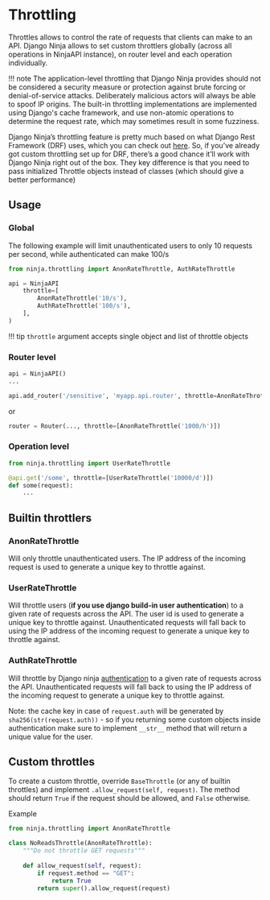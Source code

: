 # Throttling

Throttles allows to control the rate of requests that clients can make to an API. Django Ninja allows to set custom throttlers globally (across all operations in NinjaAPI instance), on router level and each operation individually.

!!! note
    The application-level throttling that Django Ninja provides should not be considered a security measure or protection against brute forcing or denial-of-service attacks. Deliberately malicious actors will always be able to spoof IP origins. The built-in throttling implementations are implemented using Django's cache framework, and use non-atomic operations to determine the request rate, which may sometimes result in some fuzziness.


Django Ninja’s throttling feature is pretty much based on what Django Rest Framework (DRF) uses, which you can check out [here](https://www.django-rest-framework.org/api-guide/throttling/). So, if you’ve already got custom throttling set up for DRF, there’s a good chance it’ll work with Django Ninja right out of the box. They key difference is that you need to pass initialized Throttle objects instead of classes (which should give a better performance)


## Usage

### Global

The following example will limit unauthenticated users to only 10 requests per second, while authenticated can make 100/s

```Python
from ninja.throttling import AnonRateThrottle, AuthRateThrottle

api = NinjaAPI
    throttle=[
        AnonRateThrottle('10/s'),
        AuthRateThrottle('100/s'),
    ],
)
```

!!! tip
    `throttle` argument accepts single object and list of throttle objects

### Router level

```Python
api = NinjaAPI()
...

api.add_router('/sensitive', 'myapp.api.router', throttle=AnonRateThrottle('100/m'))
```

or

```Python
router = Router(..., throttle=[AnonRateThrottle('1000/h')])
```


### Operation level


```Python
from ninja.throttling import UserRateThrottle

@api.get('/some', throttle=[UserRateThrottle('10000/d')])
def some(request):
    ...
```

## Builtin throttlers

### AnonRateThrottle

Will only throttle unauthenticated users. The IP address of the incoming request is used to generate a unique key to throttle against.


### UserRateThrottle

Will throttle users (**if you use django build-in user authentication**) to a given rate of requests across the API. The user id is used to generate a unique key to throttle against. Unauthenticated requests will fall back to using the IP address of the incoming request to generate a unique key to throttle against.

### AuthRateThrottle

Will throttle by Django ninja [authentication](guides/authentication.md) to a given rate of requests across the API.  Unauthenticated requests will fall back to using the IP address of the incoming request to generate a unique key to throttle against.

Note: the cache key in case of `request.auth` will be generated by `sha256(str(request.auth))` - so if you returning some custom objects inside authentication make sure to implement `__str__` method that will return a unique value for the user.


## Custom throttles
To create a custom throttle, override `BaseThrottle` (or any of builtin throttles) and implement `.allow_request(self, request)`. The method should return `True` if the request should be allowed, and `False` otherwise.

Example

```Python
from ninja.throttling import AnonRateThrottle

class NoReadsThrottle(AnonRateThrottle):
    """Do not throttle GET requests"""
    
    def allow_request(self, request):
        if request.method == "GET":
            return True
        return super().allow_request(request)
```
